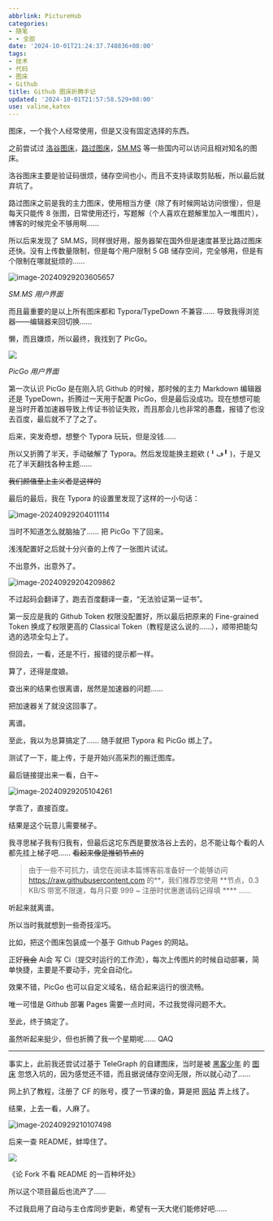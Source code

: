 ```yaml
---
abbrlink: PictureHub
categories:
- 随笔
- - 全部
date: '2024-10-01T21:24:37.748836+08:00'
tags:
- 技术
- 代码
- 图床
- Github
title: Github 图床折腾手记
updated: '2024-10-01T21:57:58.529+08:00'
use: valine,katex
---
```

图床，一个我个人经常使用，但是又没有固定选择的东西。

之前尝试过 [洛谷图床](https://www.luogu.com.cn/image)，[路过图床](https://www.imgse.com)，[SM.MS](https://sm.ms) 等一些国内可以访问且相对知名的图床。

洛谷图床主要是验证码很烦，储存空间也小，而且不支持读取剪贴板，所以最后就弃坑了。

路过图床之前是我的主力图床，使用相当方便（除了有时候网站访问很慢），但是每天只能传 8 张图，日常使用还行，写题解（个人喜欢在题解里加入一堆图片），博客的时候完全不够用啊……

所以后来发现了 SM.MS，同样很好用，服务器架在国外但是速度甚至比路过图床还快。没有上传数量限制，但是每个用户限制 5 GB 储存空间，完全够用，但是有个限制在哪就挺烦的……

![image-20240929203605657](https://chocolateater.github.io/PicHub/202409292036840.png)

*SM.MS 用户界面*

而且最重要的是以上所有图床都和 Typora/TypeDown 不兼容…… 导致我得浏览器——编辑器来回切换……

懒，而且嫌烦，所以最终，我找到了 PicGo。

![](https://chocolateater.github.io/PicHub/202409292035835.png)

*PicGo 用户界面*

第一次认识 PicGo 是在刚入坑 Github 的时候，那时候的主力 Markdown 编辑器还是 TypeDown，折腾过一天用于配置 PicGo，但是最后没成功。现在想想可能是当时开着加速器导致上传证书验证失败，而且那会儿也非常的愚蠢，报错了也没去百度，最后就不了了之了。

后来，突发奇想，想整个 Typora 玩玩，但是没钱……

所以又折腾了半天，手动破解了 Typora。然后发现能换主题欸 (╹ڡ╹ )，于是又花了半天翻找各种主题……

~~我们颜值至上主义者是这样的~~

最后的最后，我在 Typora 的设置里发现了这样的一小句话：

![image-20240929204011114](https://chocolateater.github.io/PicHub/202409292040158.png)

当时不知道怎么就脑抽了…… 把 PicGo 下了回来。

浅浅配置好之后就十分兴奋的上传了一张图片试试。

不出意外，出意外了。

![image-20240929204209862](https://chocolateater.github.io/PicHub/202409292042905.png)

不过起码会翻译了，跑去百度翻译一查，“无法验证第一证书”。

第一反应是我的 Github Token 权限没配置好，所以最后把原来的 Fine-grained Token 换成了权限更高的 Classical Token（教程是这么说的……），顺带把能勾选的选项全勾上了。

但回去，一看，还是不行，报错的提示都一样。

算了，还得是度娘。

查出来的结果也很离谱，居然是加速器的问题……

把加速器关了就没这回事了。

离谱。

至此，我以为总算搞定了…… 随手就把 Typora 和 PicGo 绑上了。

测试了一下，能上传，于是开始兴高采烈的搬迁图库。

最后链接提出来一看，白干~

![image-20240929205104261](https://chocolateater.github.io/PicHub//202409292051438.png)

学乖了，直接百度。

结果是这个玩意儿需要梯子。

我寻思梯子我有归我有，但最后这坨东西是要放洛谷上去的，总不能让每个看的人都先挂上梯子吧…… ~~看起来像是推销节点的~~

> 由于一些不可抗力，请您在阅读本篇博客前准备好一个能够访问 https://raw.githubusercontent.com 的**，我们推荐您使用 *\*节点，0.3 KB/S 带宽不限速，每月只要 999 ~ 注册时优惠邀请码记得填 *\*\*\* ……

听起来就离谱。

所以当时我就想到一些奇技淫巧。

比如，把这个图床包装成一个基于 Github Pages 的网站。

正好~~我会~~ Ai会 写 Ci（提交时运行的工作流），每次上传图片的时候自动部署，简单快捷，主要是不要动手，完全自动化。

效果不错，PicGo 也可以自定义域名，结合起来运行的很流畅。

唯一可惜是 Github 部署 Pages 需要一点时间，不过我觉得问题不大。

至此，终于搞定了。

虽然听起来挺少，但也折腾了我一个星期呢…… QAQ

---

事实上，此前我还尝试过基于 TeleGraph 的自建图床，当时是被 [黑客少年](https://www.luogu.com/user/1056150) 的 [图床](https://image.zhaohonghao-qwq.com/) 忽悠入坑的，因为感觉还不错，而且据说储存空间无限，所以就心动了……

网上扒了教程，注册了 CF 的账号，摸了一节课的鱼，算是把 [网站](https://image-hub.pages.dev/) 弄上线了。

结果，上去一看，人麻了。

![image-20240929210107498](https://chocolateater.github.io/PicHub//202409292101442.png)

后来一查 README，蚌埠住了。

![](https://chocolateater.github.io/PicHub//202409292101791.png)

《论 Fork 不看 README 的一百种坏处》

所以这个项目最后也流产了……

不过我启用了自动与主仓库同步更新，希望有一天大佬们能修好吧……
